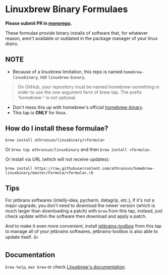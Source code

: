 # Linuxbrew Binary Formulaes
**Please submit PR in [monorepo](https://github.com/athrunsun/homebrew_monorepo).**

These formulae provide binary installs of software that, for whatever reason, aren't available or outdated in the package manager of your linux distro.

## NOTE

* Because of a linuxbrew limitation, this repo is named `homebrew-linuxbinary`, not `linuxbrew-binary`.

> On GitHub, your repository must be named homebrew-something in order to use the one-argument form of brew tap. The prefix 'homebrew-' is not optional.

* Don't mess this up with homebrew's official [homebrew-binary](https://github.com/Homebrew/homebrew-binary).
* This tap is **ONLY** for linux.

## How do I install these formulae?
`brew install athrunsun/linuxbinary/<formula>`

Or `brew tap athrunsun/linuxbinary` and then `brew install <formula>`.

Or install via URL (which will not receive updates):

```
brew install https://raw.githubusercontent.com/athrunsun/homebrew-linuxbinary/master/Formula/<formula>.rb
```

## Tips
For jetbrans softwares (intellij-idea, pycharm, datagrip, etc.), if it's not a major upgrade, you don't need to download the newer version (which is much larger than downloading a patch) with `brew` from this tap, instead, just check update within the software then download and apply a patch.

And to make it even more convenient, install [jetbrains-toolbox](https://www.jetbrains.com/toolbox/) from this tap to manage all of your jetbrains softwares. jetbrains-toolbox is also able to update itself. :thumbsup:

## Documentation
`brew help`, `man brew` or check [Linuxbrew's documentation](https://github.com/Linuxbrew/brew/tree/master/docs#readme).
